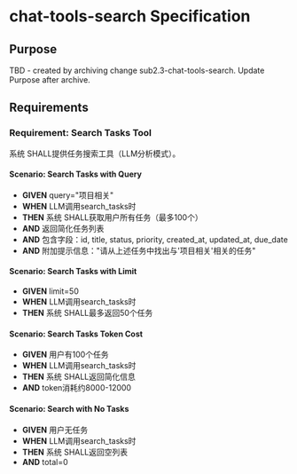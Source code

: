 # chat-tools-search Specification

## Purpose
TBD - created by archiving change sub2.3-chat-tools-search. Update Purpose after archive.
## Requirements
### Requirement: Search Tasks Tool
系统 SHALL提供任务搜索工具（LLM分析模式）。

#### Scenario: Search Tasks with Query
- **GIVEN** query="项目相关"
- **WHEN** LLM调用search_tasks时
- **THEN** 系统 SHALL获取用户所有任务（最多100个）
- **AND** 返回简化任务列表
- **AND** 包含字段：id, title, status, priority, created_at, updated_at, due_date
- **AND** 附加提示信息："请从上述任务中找出与'项目相关'相关的任务"

#### Scenario: Search Tasks with Limit
- **GIVEN** limit=50
- **WHEN** LLM调用search_tasks时
- **THEN** 系统 SHALL最多返回50个任务

#### Scenario: Search Tasks Token Cost
- **GIVEN** 用户有100个任务
- **WHEN** LLM调用search_tasks时
- **THEN** 系统 SHALL返回简化信息
- **AND** token消耗约8000-12000

#### Scenario: Search with No Tasks
- **GIVEN** 用户无任务
- **WHEN** LLM调用search_tasks时
- **THEN** 系统 SHALL返回空列表
- **AND** total=0

